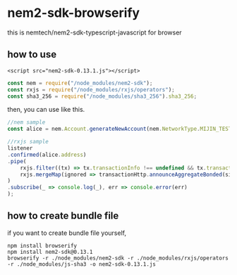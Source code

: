 # nem2-sdk-browserify
this is nemtech/nem2-sdk-typescript-javascript for browser

## how to use

```
<script src="nem2-sdk-0.13.1.js"></script>
```

```js
const nem = require("/node_modules/nem2-sdk");
const rxjs = require("/node_modules/rxjs/operators");
const sha3_256 = require("/node_modules/sha3_256").sha3_256;
```

then, you can use like this.

```js
//nem sample
const alice = nem.Account.generateNewAccount(nem.NetworkType.MIJIN_TEST);

//rxjs sample
listener
.confirmed(alice.address)
.pipe(
    rxjs.filter((tx) => tx.transactionInfo !== undefined && tx.transactionInfo.hash === lockSignedTx.hash),
    rxjs.mergeMap(ignored => transactionHttp.announceAggregateBonded(signedTx))
)
.subscribe(_ => console.log(_), err => console.error(err)
);

```

## how to create bundle file

if you want to create bundle file yourself,

```
npm install browserify
npm install nem2-sdk@0.13.1
browserify -r ./node_modules/nem2-sdk -r ./node_modules/rxjs/operators -r ./node_modules/js-sha3 -o nem2-sdk-0.13.1.js
```
